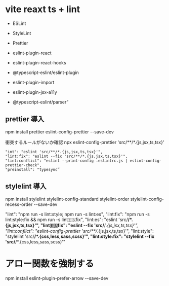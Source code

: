 # vite reaxt ts + lint

- ESLint
- StyleLint
- Prettier


- eslint-plugin-react
- eslint-plugin-react-hooks
- @typescript-eslint/eslint-plugin
- eslint-plugin-import
- eslint-plugin-jsx-a11y
- @typescript-eslint/parser”


## prettier 導入

npm install prettier eslint-config-prettier --save-dev

衝突するルールがないか確認
npx eslint-config-prettier 'src/**/*.{js,jsx,ts,tsx}'

    "int": "eslint 'src/**/*.{js,jsx,ts,tsx}'",
    "lint:fix": "eslint --fix 'src/**/*.{js,jsx,ts,tsx}'",
    "lint:conflict": "eslint --print-config .eslintrc.js | eslint-config-prettier-check",
    "preinstall": "typesync”

## stylelint 導入

npm install stylelint stylelint-config-standard stylelint-order stylelint-config-recess-order --save-dev


"lint": "npm run -s lint:style; npm run -s lint:es",
"lint:fix": "npm run -s lint:style:fix && npm run -s lint:es:fix",
"lint:es": "eslint 'src/**/*.{js,jsx,ts,tsx}'",
"lint:es:fix": "eslint --fix 'src/**/*.{js,jsx,ts,tsx}'",
"lint:conflict": "eslint-config-prettier 'src/**/*.{js,jsx,ts,tsx}'",
"lint:style": "stylelint 'src/**/*.{css,less,sass,scss}'",
"lint:style:fix": "stylelint --fix 'src/**/*.{css,less,sass,scss}'"

# アロー関数を強制する

npm install eslint-plugin-prefer-arrow --save-dev
